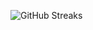 ![GitHub Streaks](https://github-streaks-mqc9.onrender.com/streak/happilli/image?theme=midnight&cache_bust=1743222653&lang=ja)
